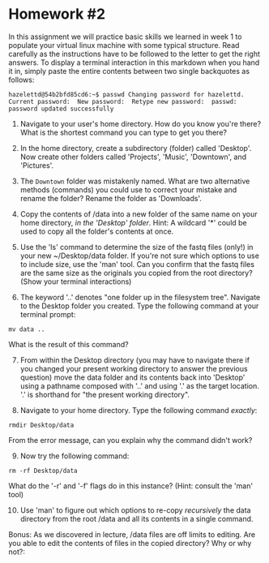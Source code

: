Homework #2
============

In this assignment we will practice basic skills we learned in week 1 to populate your virtual linux machine with some typical structure. Read carefully as the instructions have to be followed to the letter to get the right answers. To display a terminal interaction in this markdown when you hand it in, simply paste the entire contents between two single backquotes as follows:

`hazelettd@54b2bfd85cd6:~$ passwd
Changing password for hazelettd.
Current password: 
New password: 
Retype new password: 
passwd: password updated successfully`

1. Navigate to your user's home directory. How do you know you're there? What is the shortest command you can type to get you there?

2. In the home directory, create a subdirectory (folder) called 'Desktop'. Now create other folders called 'Projects', 'Music', 'Downtown', and 'Pictures'.

3. The `Downtown` folder was mistakenly named. What are two alternative methods (commands) you could use to correct your mistake and rename the folder? Rename the folder as 'Downloads'.

4. Copy the contents of /data into a new folder of the same name on your home directory, _in the 'Desktop' folder_. Hint: A wildcard '*' could be used to copy all the folder's contents at once.

5. Use the 'ls' command to determine the size of the fastq files (only!) in your new ~/Desktop/data folder. If you're not sure which options to use to include size, use the 'man' tool. Can you confirm that the fastq files are the same size as the originals you copied from the root directory? (Show your terminal interactions)

6. The keyword '..' denotes "one folder up in the filesystem tree". Navigate to the Desktop folder you created. Type the following command at your terminal prompt:

`mv data ..`

What is the result of this command?

7. From within the Desktop directory (you may have to navigate there if you changed your present working directory to answer the previous question) move the data folder and its contents back into 'Desktop' using a pathname composed with '..' and using '.' as the target location. '.' is shorthand for "the present working directory".

8. Navigate to your home directory. Type the following command _exactly_:

`rmdir Desktop/data`

From the error message, can you explain why the command didn't work?

9. Now try the following command:

`rm -rf Desktop/data`

What do the '-r' and '-f' flags do in this instance? (Hint: consult the 'man' tool)

10. Use 'man' to figure out which options to re-copy *recursively* the data directory from the root /data and all its contents in a single command.

Bonus: As we discovered in lecture, /data files are off limits to editing. Are you able to edit the contents of files in the copied directory? Why or why not?:

